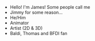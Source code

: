 - Hello! I'm James! Some people call me
- Jimmy for some reason...
- He/Him
- Animator
- Artist (2D & 3D)
- Baldi, Thomas and BFDI fan
